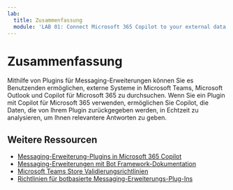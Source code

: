 ```yaml
---
lab:
  title: Zusammenfassung
  module: 'LAB 01: Connect Microsoft 365 Copilot to your external data in real-time with message extension plugins built with .NET and Visual Studio'
---
```


# Zusammenfassung

Mithilfe von Plugins für Messaging-Erweiterungen können Sie es Benutzenden ermöglichen, externe Systeme in Microsoft Teams, Microsoft Outlook und Copilot für Microsoft 365 zu durchsuchen. Wenn Sie ein Plugin mit Copilot für Microsoft 365 verwenden, ermöglichen Sie Copilot, die Daten, die von Ihrem Plugin zurückgegeben werden, in Echtzeit zu analysieren, um Ihnen relevantere Antworten zu geben.

## Weitere Ressourcen

- [Messaging-Erweiterung-Plugins in Microsoft 365 Copilot](/microsoft-365-copilot/extensibility/overview-message-extension-bot)
- [Messaging-Erweiterungen mit Bot Framework-Dokumentation](/microsoftteams/platform/messaging-extensions/build-bot-based-message-extension?tabs=search-commands)
- [Microsoft Teams Store Validierungsrichtlinien](/microsoftteams/platform/concepts/deploy-and-publish/appsource/prepare/teams-store-validation-guidelines#teams-apps-extensible-as-plugin-for-microsoft-copilot-for-microsoft-365)
- [Richtlinien für botbasierte Messaging-Erweiterungs-Plug-Ins](/microsoftteams/platform/messaging-extensions/high-quality-message-extension?tabs=tasks)
